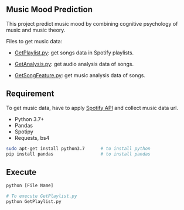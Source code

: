 ## Music Mood Prediction

This project predict music mood by combining cognitive psychology of music and music theory.

Files to get music data:
* [GetPlaylist.py](https://github.com/yuchia0221/Spotify/blob/master/GetPlaylist.py): get songs data in Spotify playlists.
* [GetAnalysis.py](https://github.com/yuchia0221/Spotify/blob/master/GetAnalysis.py): get audio analysis data of songs.

* [GetSongFeature.py](https://github.com/yuchia0221/Spotify/blob/master/GetSongFeature.py): get music analysis data of songs.

## Requirement
To get music data, have to apply [Spotify API](https://developer.spotify.com/documentation/web-api/) and collect music data url.

* Python 3.7+
* Pandas
* Spotipy
* Requests, bs4

```bash
sudo apt-get install python3.7      # to install python
pip install pandas                  # to install pandas
```

## Execute

```bash
python [File Name]

# To execute GetPlaylist.py
python GetPlaylist.py
```
